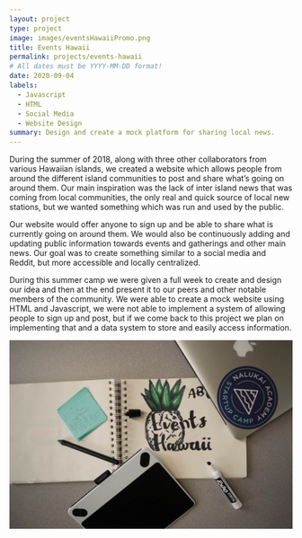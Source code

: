 ```yaml
---
layout: project
type: project
image: images/eventsHawaiiPromo.png
title: Events Hawaii
permalink: projects/events-hawaii
# All dates must be YYYY-MM-DD format!
date: 2020-09-04
labels:
  - Javascript
  - HTML
  - Social Media
  - Website Design
summary: Design and create a mock platform for sharing local news.
---
```


During the summer of 2018, along with three other collaborators from various Hawaiian islands, we created a website which allows people from around the different island 
communities to post and share what’s going on around them. Our main inspiration was the lack of inter island news that was coming from local communities, the only real and quick 
source of local new stations, but we wanted something which was run and used by the public. 

Our website would offer anyone to sign up and be able to share what is currently going on around them.  We would also be continuously adding and updating public information 
towards events and gatherings and other main news. Our goal was to create something similar to a social media and Reddit, but more accessible and locally centralized. 

During this summer camp we were given a full week to create and design our idea and then at the end present it to our peers and other notable members of the community. We were 
able to create a mock website using HTML and Javascript, we were not able to implement a system of allowing people to sign up and post, but if we come back to this project we plan 
on implementing that and a data system to store and easily access information. 


<img class="ui large middle floated rounded image" src="../images/eventsHawaiiPromo.jpg">

